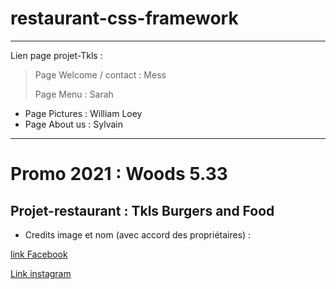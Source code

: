 # restaurant-css-framework
***
Lien page projet-Tkls : 
> Page Welcome / contact : Mess
> 
> Page Menu : Sarah
* Page Pictures : William Loey
* Page About us : Sylvain
***
# Promo 2021 : Woods 5.33
## Projet-restaurant : Tkls Burgers and Food
* Credits image et nom (avec accord des propriétaires) : 

[link Facebook](https://www.facebook.com/pages/category/Fast-Food-Restaurant/TKLS-FOOD-BurgersBeers-110805740802476/)

[Link instagram](https://www.instagram.com/tkls_food/)
